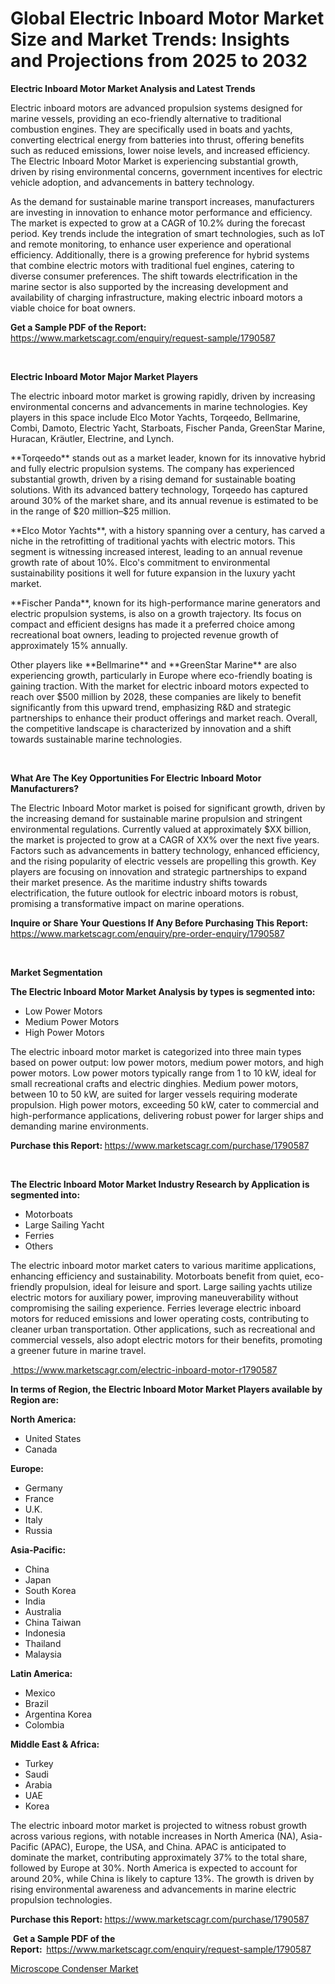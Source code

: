 <p><h1>Global Electric Inboard Motor Market Size and Market Trends: Insights and Projections from 2025 to 2032</h1></p><p><strong>Electric Inboard Motor Market Analysis and Latest Trends</strong></p>
<p><p>Electric inboard motors are advanced propulsion systems designed for marine vessels, providing an eco-friendly alternative to traditional combustion engines. They are specifically used in boats and yachts, converting electrical energy from batteries into thrust, offering benefits such as reduced emissions, lower noise levels, and increased efficiency. The Electric Inboard Motor Market is experiencing substantial growth, driven by rising environmental concerns, government incentives for electric vehicle adoption, and advancements in battery technology.</p><p>As the demand for sustainable marine transport increases, manufacturers are investing in innovation to enhance motor performance and efficiency. The market is expected to grow at a CAGR of 10.2% during the forecast period. Key trends include the integration of smart technologies, such as IoT and remote monitoring, to enhance user experience and operational efficiency. Additionally, there is a growing preference for hybrid systems that combine electric motors with traditional fuel engines, catering to diverse consumer preferences. The shift towards electrification in the marine sector is also supported by the increasing development and availability of charging infrastructure, making electric inboard motors a viable choice for boat owners.</p></p>
<p><strong>Get a Sample PDF of the Report:&nbsp;</strong> <a href="https://www.marketscagr.com/enquiry/request-sample/1790587?utm_campaign=2446&utm_medium=2&utm_source=Github&utm_content=ia&utm_term=19022025&utm_id=electric-inboard-motor">https://www.marketscagr.com/enquiry/request-sample/1790587</a></p>
<p>&nbsp;</p>
<p><strong>Electric Inboard Motor Major Market Players</strong></p>
<p><p>The electric inboard motor market is growing rapidly, driven by increasing environmental concerns and advancements in marine technologies. Key players in this space include Elco Motor Yachts, Torqeedo, Bellmarine, Combi, Damoto, Electric Yacht, Starboats, Fischer Panda, GreenStar Marine, Huracan, Kräutler, Electrine, and Lynch.</p><p>**Torqeedo** stands out as a market leader, known for its innovative hybrid and fully electric propulsion systems. The company has experienced substantial growth, driven by a rising demand for sustainable boating solutions. With its advanced battery technology, Torqeedo has captured around 30% of the market share, and its annual revenue is estimated to be in the range of $20 million–$25 million.</p><p>**Elco Motor Yachts**, with a history spanning over a century, has carved a niche in the retrofitting of traditional yachts with electric motors. This segment is witnessing increased interest, leading to an annual revenue growth rate of about 10%. Elco's commitment to environmental sustainability positions it well for future expansion in the luxury yacht market.</p><p>**Fischer Panda**, known for its high-performance marine generators and electric propulsion systems, is also on a growth trajectory. Its focus on compact and efficient designs has made it a preferred choice among recreational boat owners, leading to projected revenue growth of approximately 15% annually.</p><p>Other players like **Bellmarine** and **GreenStar Marine** are also experiencing growth, particularly in Europe where eco-friendly boating is gaining traction. With the market for electric inboard motors expected to reach over $500 million by 2028, these companies are likely to benefit significantly from this upward trend, emphasizing R&D and strategic partnerships to enhance their product offerings and market reach. Overall, the competitive landscape is characterized by innovation and a shift towards sustainable marine technologies.</p></p>
<p>&nbsp;</p>
<p><strong>What Are The Key Opportunities For Electric Inboard Motor Manufacturers?</strong></p>
<p><p>The Electric Inboard Motor market is poised for significant growth, driven by the increasing demand for sustainable marine propulsion and stringent environmental regulations. Currently valued at approximately $XX billion, the market is projected to grow at a CAGR of XX% over the next five years. Factors such as advancements in battery technology, enhanced efficiency, and the rising popularity of electric vessels are propelling this growth. Key players are focusing on innovation and strategic partnerships to expand their market presence. As the maritime industry shifts towards electrification, the future outlook for electric inboard motors is robust, promising a transformative impact on marine operations.</p></p>
<p><strong>Inquire or Share Your Questions If Any Before Purchasing This Report:</strong> <a href="https://www.marketscagr.com/enquiry/pre-order-enquiry/1790587?utm_campaign=2446&utm_medium=2&utm_source=Github&utm_content=ia&utm_term=19022025&utm_id=electric-inboard-motor">https://www.marketscagr.com/enquiry/pre-order-enquiry/1790587</a></p>
<p>&nbsp;</p>
<p><strong>Market Segmentation</strong></p>
<p><strong>The Electric Inboard Motor Market Analysis by types is segmented into:</strong></p>
<p><ul><li>Low Power Motors</li><li>Medium Power Motors</li><li>High Power Motors</li></ul></p>
<p><p>The electric inboard motor market is categorized into three main types based on power output: low power motors, medium power motors, and high power motors. Low power motors typically range from 1 to 10 kW, ideal for small recreational crafts and electric dinghies. Medium power motors, between 10 to 50 kW, are suited for larger vessels requiring moderate propulsion. High power motors, exceeding 50 kW, cater to commercial and high-performance applications, delivering robust power for larger ships and demanding marine environments.</p></p>
<p><strong>Purchase this Report:&nbsp;</strong><a href="https://www.marketscagr.com/purchase/1790587?utm_campaign=2446&utm_medium=2&utm_source=Github&utm_content=ia&utm_term=19022025&utm_id=electric-inboard-motor">https://www.marketscagr.com/purchase/1790587</a></p>
<p>&nbsp;</p>
<p><strong>The Electric Inboard Motor Market Industry Research by Application is segmented into:</strong></p>
<p><ul><li>Motorboats</li><li>Large Sailing Yacht</li><li>Ferries</li><li>Others</li></ul></p>
<p><p>The electric inboard motor market caters to various maritime applications, enhancing efficiency and sustainability. Motorboats benefit from quiet, eco-friendly propulsion, ideal for leisure and sport. Large sailing yachts utilize electric motors for auxiliary power, improving maneuverability without compromising the sailing experience. Ferries leverage electric inboard motors for reduced emissions and lower operating costs, contributing to cleaner urban transportation. Other applications, such as recreational and commercial vessels, also adopt electric motors for their benefits, promoting a greener future in marine travel.</p></p>
<p><a href="https://www.marketscagr.com/electric-inboard-motor-r1790587?utm_campaign=2446&utm_medium=2&utm_source=Github&utm_content=ia&utm_term=19022025&utm_id=electric-inboard-motor">&nbsp;https://www.marketscagr.com/electric-inboard-motor-r1790587</a></p>
<p><strong>In terms of Region, the Electric Inboard Motor Market Players available by Region are:</strong></p>
<p>
    <p> <strong> North America: </strong>
        <ul>
            <li>United States</li>
            <li>Canada</li>
        </ul>
        </p> 
    <p> <strong> Europe: </strong>
        <ul>
            <li>Germany</li>
            <li>France</li>
            <li>U.K.</li>
            <li>Italy</li>
            <li>Russia</li>
        </ul>
        </p> 
    <p> <strong> Asia-Pacific: </strong>
        <ul>
            <li>China</li>
            <li>Japan</li>
            <li>South Korea</li>
            <li>India</li>
            <li>Australia</li>
            <li>China Taiwan</li>
            <li>Indonesia</li>
            <li>Thailand</li>
            <li>Malaysia</li>
        </ul>
        </p> 
    <p> <strong> Latin America: </strong>
        <ul>
            <li>Mexico</li>
            <li>Brazil</li>
            <li>Argentina Korea</li>
            <li>Colombia</li>
        </ul>
        </p> 
    <p> <strong> Middle East & Africa: </strong>
        <ul>
            <li>Turkey</li>
            <li>Saudi</li>
            <li>Arabia</li>
            <li>UAE</li>
            <li>Korea</li>
        </ul>
    </p>
    </p>
<p><p>The electric inboard motor market is projected to witness robust growth across various regions, with notable increases in North America (NA), Asia-Pacific (APAC), Europe, the USA, and China. APAC is anticipated to dominate the market, contributing approximately 37% to the total share, followed by Europe at 30%. North America is expected to account for around 20%, while China is likely to capture 13%. The growth is driven by rising environmental awareness and advancements in marine electric propulsion technologies.</p></p>
<p><strong>Purchase this Report: </strong><a href="https://www.marketscagr.com/purchase/1790587?utm_campaign=2446&utm_medium=2&utm_source=Github&utm_content=ia&utm_term=19022025&utm_id=electric-inboard-motor">https://www.marketscagr.com/purchase/1790587</a></p>
<p>&nbsp;<strong>Get a Sample PDF of the Report:&nbsp;&nbsp;</strong><a href="https://www.marketscagr.com/enquiry/request-sample/1790587?utm_campaign=2446&utm_medium=2&utm_source=Github&utm_content=ia&utm_term=19022025&utm_id=electric-inboard-motor">https://www.marketscagr.com/enquiry/request-sample/1790587</a></p>
<p><strong></strong></p>
<p><p><a href="https://github.com/schwminh2001101/Market-Research-Report-List-1/blob/main/microscope-condenser-market.md?utm_campaign=2446&utm_medium=2&utm_source=Github&utm_content=ia&utm_term=19022025&utm_id=electric-inboard-motor">Microscope Condenser Market</a></p></p>